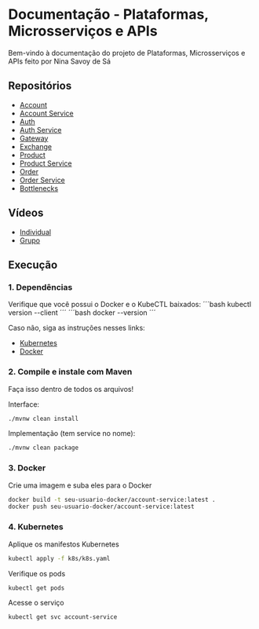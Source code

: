 # Documentação - Plataformas, Microsserviços e APIs

Bem-vindo à documentação do projeto de Plataformas, Microsserviços e APIs feito por Nina Savoy de Sá

## Repositórios

- [Account](https://github.com/ninasavoy/insper.store.account)
- [Account Service](https://github.com/ninasavoy/insper.store.account-service)
- [Auth](https://github.com/ninasavoy/insper.store.auth)
- [Auth Service](https://github.com/ninasavoy/insper.store.auth-service)
- [Gateway](https://github.com/ninasavoy/insper.store.gateway-service)
- [Exchange](https://github.com/ninasavoy/exchange-service)
- [Product](https://github.com/ninasavoy/product)
- [Product Service](https://github.com/ninasavoy/product-service)
- [Order](https://github.com/ninasavoy/order)
- [Order Service](https://github.com/ninasavoy/order-service)
- [Bottlenecks](https://github.com/ninasavoy/bottlenecks)

## Vídeos
- [Individual](https://drive.google.com/file/d/1rsrB5VhUk_JvrWNspz4rLj4K9EcSFFVo/view?usp=sharing)
- [Grupo](https://youtu.be/XCD1pTsewiA)

## Execução

### 1. Dependências

Verifique que você possui o Docker e o KubeCTL baixados:
´´´bash
kubectl version --client
´´´
´´´bash
docker --version
´´´

Caso não, siga as instruções nesses links:
- [Kubernetes](https://kubernetes.io/docs/tasks/tools/)
- [Docker](https://www.docker.com/products/docker-desktop)

### 2. Compile e instale com Maven

Faça isso dentro de todos os arquivos!

Interface:
```bash
./mvnw clean install
```

Implementação (tem service no nome):
```bash
./mvnw clean package
```

### 3. Docker
Crie uma imagem e suba eles para o Docker
```bash
docker build -t seu-usuario-docker/account-service:latest .
docker push seu-usuario-docker/account-service:latest
```

### 4. Kubernetes

Aplique os manifestos Kubernetes
```bash
kubectl apply -f k8s/k8s.yaml
```

Verifique os pods
```bash
kubectl get pods
```

Acesse o serviço
```bash
kubectl get svc account-service
```